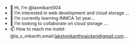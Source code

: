 - 👋 Hi, I’m @laxmikant004
- 👀 I’m interested in web development and cloud storage ...
- 🌱 I’m currently learning INMCA 1st year...
- 💞️ I’m looking to collaborate on cloud storage ...
- 📫 How to reach me instid: @la_x_mikanth,email:lakshmikanthnaickpn@gmail.com...

<!---
laxmikant004/laxmikant004 is a ✨ special ✨ repository because its `README.md` (this file) appears on your GitHub profile.
You can click the Preview link to take a look at your changes.
--->
